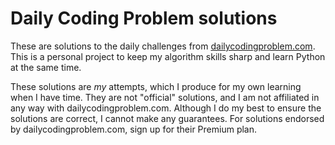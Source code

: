 # Daily Coding Problem solutions

These are solutions to the daily challenges from [dailycodingproblem.com](https://dailycodingproblem.com/). This is a personal project to keep my algorithm skills sharp and learn Python at the same time.

These solutions are *my* attempts, which I produce for my own learning when I have time. They are not "official" solutions, and I am not affiliated in any way with dailycodingproblem.com. Although I do my best to ensure the solutions are correct, I cannot make any guarantees. For solutions endorsed by dailycodingproblem.com, sign up for their Premium plan.